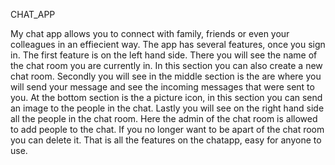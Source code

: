 CHAT_APP

My chat app allows you to connect with family, friends or even your colleagues in an effiecient way. The app has several features, once you sign in. The first feature is on the left hand side. There you will see the name of the chat room you are currently in. In this section you can also create a new chat room. Secondly you will see in the middle section is the are where you will send your message and see the incoming messages that were sent to you. At the bottom section is the a picture icon, in this section you can send an image to the people in the chat. Lastly you will see on the right hand side all the people in the chat room. Here the admin of the chat room is allowed to add people to the chat. If you no longer want to be apart of the chat room you can delete it. That is all the features on the chatapp, easy for anyone to use.

